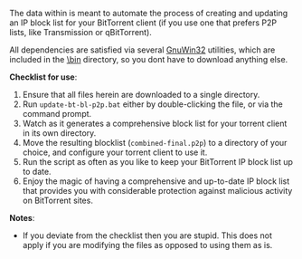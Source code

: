 The data within is meant to automate the process of creating and updating an IP block list for your BitTorrent client (if you use one that prefers P2P lists, like Transmission or qBitTorrent).

All dependencies are satisfied via several [GnuWin32](http://gnuwin32.sourceforge.net/) utilities, which are included in the [\bin](/WindowsUtils/WinIPBlockP2P/bin/) directory, so you dont have to download anything else.

**Checklist for use**:
1. Ensure that all files herein are downloaded to a single directory.
2. Run `update-bt-bl-p2p.bat` either by double-clicking the file, or via the command prompt.
3. Watch as it generates a comprehensive block list for your torrent client in its own directory.
4. Move the resulting blocklist (`combined-final.p2p`) to a directory of your choice, and configure your torrent client to use it.
5. Run the script as often as you like to keep your BitTorrent IP block list up to date.
6. Enjoy the magic of having a comprehensive and up-to-date IP block list that provides you with considerable protection against malicious activity on BitTorrent sites.


**Notes**:
- If you deviate from the checklist then you are stupid. This does not apply if you are modifying the files as opposed to using them as is.
